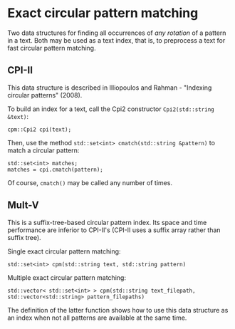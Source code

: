 Exact circular pattern matching
===============================

Two data structures for finding all occurrences of *any rotation* of a pattern in a text.  Both may be used as a text index, that is, to preprocess a text for fast circular pattern matching.

CPI-II
------
This data structure is described in Illiopoulos and Rahman - "Indexing circular patterns" (2008).

To build an index for a text, call the Cpi2 constructor `Cpi2(std::string &text)`:

```
cpm::Cpi2 cpi(text);
```

Then, use the method `std::set<int> cmatch(std::string &pattern)` to match a circular pattern:

```
std::set<int> matches;
matches = cpi.cmatch(pattern);
```

Of course, `cmatch()` may be called any number of times.


Mult-V
------
This is a suffix-tree-based circular pattern index.  Its space and time performance are inferior to CPI-II's (CPI-II uses a suffix array rather than suffix tree).

Single exact circular pattern matching:
```
std::set<int> cpm(std::string text, std::string pattern)
```

Multiple exact circular pattern matching:
```
std::vector< std::set<int> > cpm(std::string text_filepath, std::vector<std::string> pattern_filepaths)
```

The definition of the latter function shows how to use this data structure as an index when not all patterns are available at the same time.
